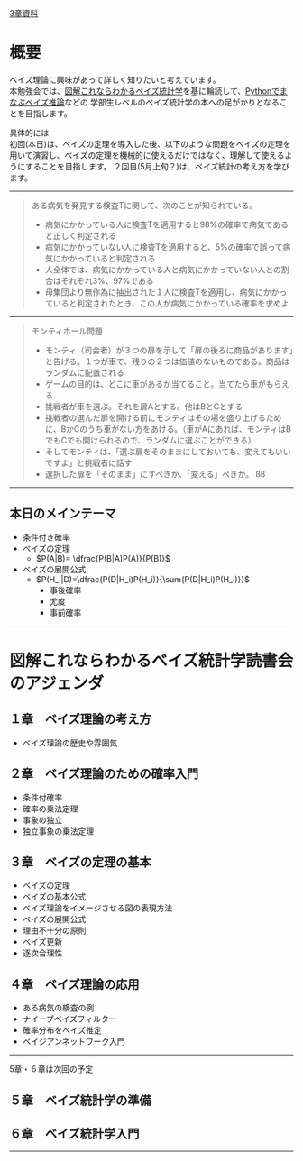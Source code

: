 [3章資料](https://speakerdeck.com/cougar/170421grbayes3)

# 概要
ベイズ理論に興味があって詳しく知りたいと考えています。  
本勉強会では、[図解これならわかるベイズ統計学](https://www.amazon.co.jp/%E5%8F%B2%E4%B8%8A%E6%9C%80%E5%BC%B7%E5%9B%B3%E8%A7%A3-%E3%81%93%E3%82%8C%E3%81%AA%E3%82%89%E3%82%8F%E3%81%8B%E3%82%8B%EF%BC%81%E3%83%99%E3%82%A4%E3%82%BA%E7%B5%B1%E8%A8%88%E5%AD%A6-%E6%B6%8C%E4%BA%95-%E8%89%AF%E5%B9%B8/dp/4816351817)を基に輪読して、[Pythonでまなぶベイズ推論](http://www.morikita.co.jp/books/book/3155)などの
学部生レベルのベイズ統計学の本への足がかりとなることを目指します。  

具体的には  
初回(本日)は、ベイズの定理を導入した後、以下のような問題をベイズの定理を用いて演習し、ベイズの定理を機械的に使えるだけではなく、理解して使えるようにすることを目指します。
２回目(5月上旬？)は、ベイズ統計の考え方を学びます。

***


>ある病気を発見する検査Tに関して、次のことが知られている。
>- 病気にかかっている人に検査Tを適用すると98%の確率で病気であると正しく判定される
>- 病気にかかっていない人に検査Tを適用すると、5%の確率で誤って病気にかかっていると判定される
>- 人全体では、病気にかかっている人と病気にかかっていない人との割合はそれぞれ3%、97%である
>- 母集団より無作為に抽出された１人に検査Tを適用し、病気にかかっていると判定されたとき、この人が病気にかかっている確率を求めよ

***

>モンティホール問題  
>- モンティ（司会者）が３つの扉を示して「扉の後ろに商品があります」と告げる。１つが車で、残りの２つは価値のないものである。商品はランダムに配置される
>- ゲームの目的は、どこに車があるか当てること。当てたら車がもらえる
>- 挑戦者が車を選ぶ。それを扉Aとする。他はBとCとする
>- 挑戦者の選んだ扉を開ける前にモンティはその場を盛り上げるために、BかCのうち車がない方をあける。（車がAにあれば、モンティはBでもCでも開けられるので、ランダムに選ぶことができる）
>- そしてモンティは、「選ぶ扉をそのままにしておいても、変えてもいいですよ」と挑戦者に話す
>- 選択した扉を「そのまま」にすべきか、「変える」べきか。
ßß
***


## 本日のメインテーマ

- 条件付き確率
- ベイズの定理  
    - $P(A|B)= \dfrac{P(B|A)P(A)}{P(B)}$
- ベイズの展開公式
    - $P(H_i|D)=\dfrac{P(D|H_i)P(H_i)}{\sum{P(D|H_i)P(H_i)}}$
        - 事後確率
        - 尤度
        - 事前確率

***

# 図解これならわかるベイズ統計学読書会のアジェンダ
## １章　ベイズ理論の考え方
- ベイズ理論の歴史や雰囲気

## ２章　ベイズ理論のための確率入門
- 条件付確率
- 確率の乗法定理
- 事象の独立
- 独立事象の乗法定理

## ３章　ベイズの定理の基本
- ベイズの定理
- ベイズの基本公式
- ベイズ理論をイメージさせる図の表現方法
- ベイズの展開公式
- 理由不十分の原則
- ベイズ更新
- 逐次合理性

## ４章　ベイズ理論の応用
- ある病気の検査の例
- ナイーブベイズフィルター
- 確率分布をベイズ推定
- ベイジアンネットワーク入門

***

5章・６章は次回の予定

## ５章　ベイズ統計学の準備
## ６章　ベイズ統計学入門

***
